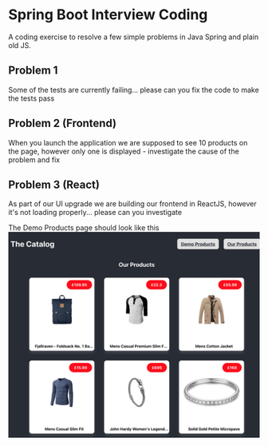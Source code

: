 # Spring Boot Interview Coding

A coding exercise to resolve a few simple problems in Java Spring and plain old JS.


## Problem 1
Some of the tests are currently failing... please can you fix the code to make the tests pass

## Problem 2 (Frontend)
When you launch the application we are supposed to see 10 products on the page, 
however only one is displayed - investigate the cause of the problem and fix

## Problem 3 (React)
As part of our UI upgrade we are building our frontend in ReactJS, however it's not loading
properly... please can you investigate

The Demo Products page should look like this
![alt text](./images/ui-example.png)
